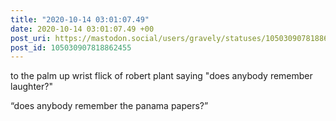 ```yaml
---
title: "2020-10-14 03:01:07.49"
date: 2020-10-14 03:01:07.49 +00
post_uri: https://mastodon.social/users/gravely/statuses/105030907818862455
post_id: 105030907818862455
---
```

to the palm up wrist flick of robert plant saying "does anybody remember laughter?"

“does anybody remember the panama papers?”


